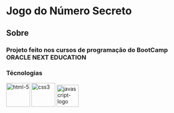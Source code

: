 # **Jogo do Número Secreto**

## Sobre
### Projeto feito nos cursos de programação do BootCamp **ORACLE NEXT EDUCATION**


### Técnologias
<div>
<img width="64" height="64" src="https://img.icons8.com/arcade/64/html-5.png" alt="html-5"/>  
<img width="64" height="64" src="https://img.icons8.com/plasticine/100/css3.png" alt="css3"/>
<img width="59" height="59" src="https://img.icons8.com/nolan/64/javascript-logo.png" alt="javascript-logo"/>
</div>
